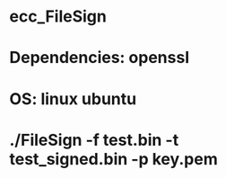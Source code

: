 # ecc_FileSign
# Dependencies: openssl 
# OS: linux ubuntu
# ./FileSign -f test.bin -t test_signed.bin -p key.pem

